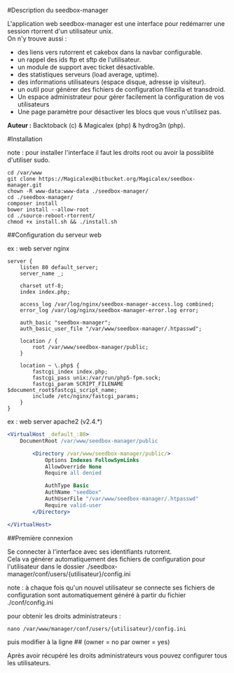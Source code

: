 #Description du seedbox-manager

L'application web seedbox-manager est une interface pour redémarrer une session rtorrent d'un utilisateur unix.  
On n'y trouve aussi :

 * des liens vers rutorrent et cakebox dans la navbar configurable.
 * un rappel des ids ftp et sftp de l'utilisateur.
 * un module de support avec ticket désactivable.
 * des statistiques serveurs (load average, uptime).
 * des informations utilisateurs (espace disque, adresse ip visiteur).
 * un outil pour générer des fichiers de configuration filezilla et transdroid.
 * Un espace administrateur pour gérer facilement la configuration de vos utilisateurs
 * Une page paramètre pour désactiver les blocs que vous n'utilisez pas.

**Auteur :** Backtoback (c) & Magicalex (php) & hydrog3n (php).  

#Installation

note : pour installer l'interface il faut les droits root ou avoir la possiblité d'utiliser sudo.

```
cd /var/www
git clone https://Magicalex@bitbucket.org/Magicalex/seedbox-manager.git
chown -R www-data:www-data ./seedbox-manager/
cd ./seedbox-manager/
composer install
bower install --allow-root
cd ./source-reboot-rtorrent/
chmod +x install.sh && ./install.sh
```

##Configuration du serveur web

ex : web server nginx
```nginx
server {
    listen 80 default_server;
    server_name _;

    charset utf-8;
    index index.php;

    access_log /var/log/nginx/seedbox-manager-access.log combined;
    error_log /var/log/nginx/seedbox-manager-error.log error;

    auth_basic "seedbox-manager";
    auth_basic_user_file "/var/www/seedbox-manager/.htpasswd";

    location / {
        root /var/www/seedbox-manager/public;
    }

    location ~ \.php$ {
        fastcgi_index index.php;
        fastcgi_pass unix:/var/run/php5-fpm.sock;
        fastcgi_param SCRIPT_FILENAME $document_root$fastcgi_script_name;
        include /etc/nginx/fastcgi_params;
    }
}
```
ex : web server apache2 (v2.4.*)
```apache
<VirtualHost _default_:80>
    DocumentRoot /var/www/seedbox-manager/public

        <Directory /var/www/seedbox-manager/public/>
            Options Indexes FollowSymLinks
            AllowOverride None
            Require all denied

            AuthType Basic
            AuthName "seedbox"
            AuthUserFile "/var/www/seedbox-manager/.htpasswd"
            Require valid-user
        </Directory>

</VirtualHost>

```

##Première connexion

Se connecter à l'interface avec ses identifiants rutorrent.  
Cela va générer automatiquement des fichiers de configuration pour l'utilisateur dans le dossier ./seedbox-manager/conf/users/{utilisateur}/config.ini

note : à chaque fois qu'un nouvel utilisateur se connecte ses fichiers de configuration sont automatiquement généré à partir du fichier ./conf/config.ini

pour obtenir les droits administrateurs :
```
nano /var/www/manager/conf/users/{utilisateur}/config.ini
```
puis modifier à la ligne ## (owner = no par owner = yes)

Après avoir récupéré les droits administrateurs vous pouvez configurer tous les utilisateurs.
